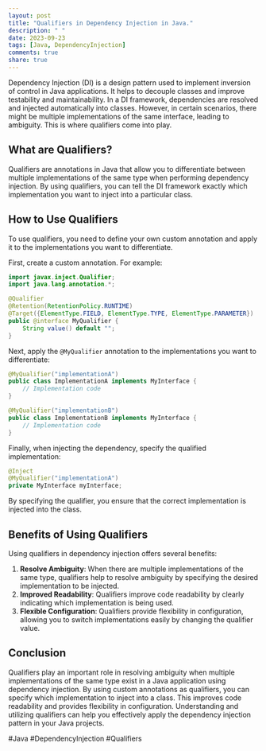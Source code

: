 ```yaml
---
layout: post
title: "Qualifiers in Dependency Injection in Java."
description: " "
date: 2023-09-23
tags: [Java, DependencyInjection]
comments: true
share: true
---
```


Dependency Injection (DI) is a design pattern used to implement inversion of control in Java applications. It helps to decouple classes and improve testability and maintainability. In a DI framework, dependencies are resolved and injected automatically into classes. However, in certain scenarios, there might be multiple implementations of the same interface, leading to ambiguity. This is where qualifiers come into play.

## What are Qualifiers?

Qualifiers are annotations in Java that allow you to differentiate between multiple implementations of the same type when performing dependency injection. By using qualifiers, you can tell the DI framework exactly which implementation you want to inject into a particular class.

## How to Use Qualifiers

To use qualifiers, you need to define your own custom annotation and apply it to the implementations you want to differentiate.

First, create a custom annotation. For example:

```java
import javax.inject.Qualifier;
import java.lang.annotation.*;

@Qualifier
@Retention(RetentionPolicy.RUNTIME)
@Target({ElementType.FIELD, ElementType.TYPE, ElementType.PARAMETER})
public @interface MyQualifier {
    String value() default "";
}
```

Next, apply the `@MyQualifier` annotation to the implementations you want to differentiate:

```java
@MyQualifier("implementationA")
public class ImplementationA implements MyInterface {
    // Implementation code
}

@MyQualifier("implementationB")
public class ImplementationB implements MyInterface {
    // Implementation code
}
```

Finally, when injecting the dependency, specify the qualified implementation:

```java
@Inject
@MyQualifier("implementationA")
private MyInterface myInterface;
```

By specifying the qualifier, you ensure that the correct implementation is injected into the class.

## Benefits of Using Qualifiers

Using qualifiers in dependency injection offers several benefits:

1. **Resolve Ambiguity**: When there are multiple implementations of the same type, qualifiers help to resolve ambiguity by specifying the desired implementation to be injected.
2. **Improved Readability**: Qualifiers improve code readability by clearly indicating which implementation is being used.
3. **Flexible Configuration**: Qualifiers provide flexibility in configuration, allowing you to switch implementations easily by changing the qualifier value.

## Conclusion

Qualifiers play an important role in resolving ambiguity when multiple implementations of the same type exist in a Java application using dependency injection. By using custom annotations as qualifiers, you can specify which implementation to inject into a class. This improves code readability and provides flexibility in configuration. Understanding and utilizing qualifiers can help you effectively apply the dependency injection pattern in your Java projects.

#Java #DependencyInjection #Qualifiers
